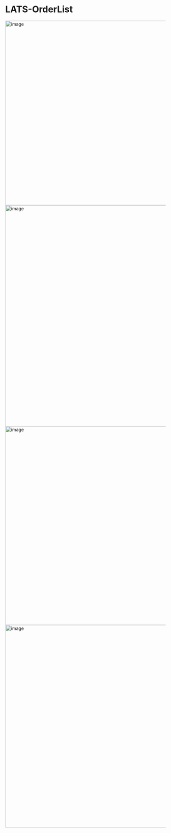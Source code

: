 # LATS-OrderList

<img width="580" alt="image" src="https://github.com/user-attachments/assets/de997bfd-1c2a-44ad-a3be-3fa7732f3729">


<img width="695" alt="image" src="https://github.com/user-attachments/assets/7796ffda-4148-4b1e-a937-83ba2ee68269">


<img width="625" alt="image" src="https://github.com/user-attachments/assets/41b49627-6311-4dd6-863b-ccfce935a6f7">


<img width="637" alt="image" src="https://github.com/user-attachments/assets/ce225b2e-48a6-4b69-b604-4c8dc55f1f7c">




